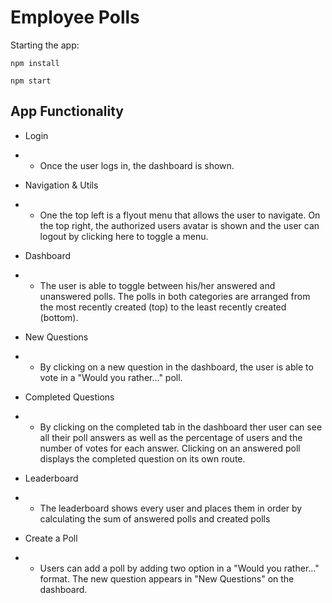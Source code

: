 # Employee Polls

Starting the app:

`npm install`

`npm start`

## App Functionality

- Login 
- - Once the user logs in, the dashboard is shown.

- Navigation & Utils 
- - One the top left is a flyout menu that allows the user to navigate. On the top right, the authorized users avatar is shown and the user can logout by clicking here to toggle a menu.

- Dashboard 
- - The user is able to toggle between his/her answered and unanswered polls. The polls in both categories are arranged from the most recently created (top) to the least recently created (bottom).

- New Questions 
- - By clicking on a new question in the dashboard, the user is able to vote in a "Would you rather..." poll.

- Completed Questions 
- - By clicking on the completed tab in the dashboard ther user can see all their poll answers as well as the percentage of users and the number of votes for each answer. Clicking on an answered poll displays the completed question on its own route.

- Leaderboard
- -  The leaderboard shows every user and places them in order by calculating the sum of answered polls and created polls

- Create a Poll
- - Users can add a poll by adding two option in a "Would you rather..." format. The new question appears in "New Questions" on the dashboard. 